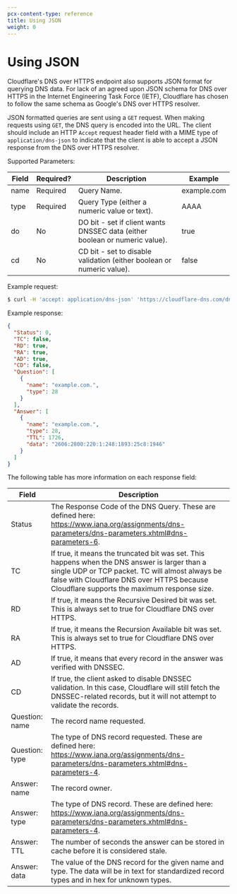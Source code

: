 ```yaml
---
pcx-content-type: reference
title: Using JSON
weight: 0
---
```


# Using JSON

Cloudflare's DNS over HTTPS endpoint also supports JSON format for querying DNS data. For lack of an agreed upon JSON schema for DNS over HTTPS in the Internet Engineering Task Force (IETF), Cloudflare has chosen to follow the same schema as Google's DNS over HTTPS resolver.

JSON formatted queries are sent using a `GET` request. When making requests using `GET`, the DNS query is encoded into the URL. The client should include an HTTP `Accept` request header field with a MIME type of `application/dns-json` to indicate that the client is able to accept a JSON response from the DNS over HTTPS resolver.

Supported Parameters:

<TableWrap>

| Field              | Required?      | Description                                                                | Example |
| -------------------|----------------|----------------------------------------------------------------------------|---------------- |
| name               | Required       | Query Name.                                                                | example.com |
| type               | Required       | Query Type (either a numeric value or text).                               | AAAA |
| do                 | No             | DO bit - set if client wants DNSSEC data (either boolean or numeric value).| true |
| cd                 | No             | CD bit - set to disable validation (either boolean or numeric value).      | false |

</TableWrap>

Example request:

```sh
$ curl -H 'accept: application/dns-json' 'https://cloudflare-dns.com/dns-query?name=example.com&type=AAAA'
```

Example response:

```json
{
  "Status": 0,
  "TC": false,
  "RD": true,
  "RA": true,
  "AD": true,
  "CD": false,
  "Question": [
    {
      "name": "example.com.",
      "type": 28
    }
  ],
  "Answer": [
    {
      "name": "example.com.",
      "type": 28,
      "TTL": 1726,
      "data": "2606:2800:220:1:248:1893:25c8:1946"
    }
  ]
}
```

The following table has more information on each response field:

<TableWrap>

| Field          | Description |
| ---------------|----------------------------------- |
| Status         | The Response Code of the DNS Query. These are defined here: https://www.iana.org/assignments/dns-parameters/dns-parameters.xhtml#dns-parameters-6. |
| TC             | If true, it means the truncated bit was set. This happens when the DNS answer is larger than a single UDP or TCP packet. TC will almost always be false with Cloudflare DNS over HTTPS because Cloudflare supports the maximum response size. |
| RD             | If true, it means the Recursive Desired bit was set. This is always set to true for Cloudflare DNS over HTTPS. |
| RA             | If true, it means the Recursion Available bit was set. This is always set to true for Cloudflare DNS over HTTPS. |
| AD             | If true, it means that every record in the answer was verified with DNSSEC. |
| CD             | If true, the client asked to disable DNSSEC validation. In this case, Cloudflare will still fetch the DNSSEC-related records, but it will not attempt to validate the records. |
| Question: name | The record name requested. |
| Question: type | The type of DNS record requested. These are defined here: https://www.iana.org/assignments/dns-parameters/dns-parameters.xhtml#dns-parameters-4. |
| Answer: name   | The record owner. |
| Answer: type   | The type of DNS record. These are defined here: https://www.iana.org/assignments/dns-parameters/dns-parameters.xhtml#dns-parameters-4. |
| Answer: TTL    | The number of seconds the answer can be stored in cache before it is considered stale. |
| Answer: data   | The value of the DNS record for the given name and type. The data will be in text for standardized record types and in hex for unknown types. |

</TableWrap>
